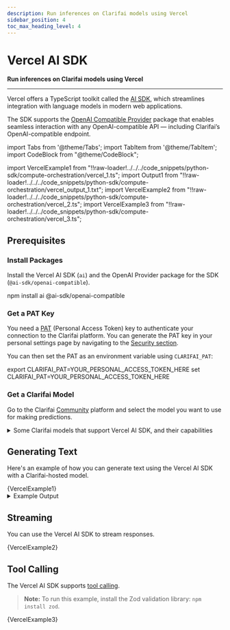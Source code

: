 ```yaml
---
description: Run inferences on Clarifai models using Vercel 
sidebar_position: 4
toc_max_heading_level: 4
---
```


# Vercel AI SDK

**Run inferences on Clarifai models using Vercel**
<hr />

Vercel offers a TypeScript toolkit called the [AI SDK](https://vercel.com/docs/ai-sdk), which streamlines integration with language models in modern web applications.

The SDK supports the [OpenAI Compatible Provider](https://ai-sdk.dev/providers/openai-compatible-providers) package that enables seamless interaction with any OpenAI-compatible API — including Clarifai’s OpenAI-compatible endpoint.

import Tabs from '@theme/Tabs';
import TabItem from '@theme/TabItem';
import CodeBlock from "@theme/CodeBlock";

import VercelExample1 from "!!raw-loader!../../../code_snippets/python-sdk/compute-orchestration/vercel_1.ts";
import Output1 from "!!raw-loader!../../../code_snippets/python-sdk/compute-orchestration/vercel_output_1.txt";
import VercelExample2 from "!!raw-loader!../../../code_snippets/python-sdk/compute-orchestration/vercel_2.ts";
import VercelExample3 from "!!raw-loader!../../../code_snippets/python-sdk/compute-orchestration/vercel_3.ts";

## Prerequisites

### Install Packages

Install the Vercel AI SDK (`ai`) and the OpenAI Provider package for the SDK (`@ai-sdk/openai-compatible`). 

<Tabs groupId="code">
<TabItem value="bash" label="Bash">
    <CodeBlock className="language-bash">  npm install ai @ai-sdk/openai-compatible  </CodeBlock>
</TabItem>
</Tabs>

### Get a PAT Key

You need a [PAT](https://docs.clarifai.com/control/authentication/pat) (Personal Access Token) key to authenticate your connection to the Clarifai platform. You can generate the PAT key in your personal settings page by navigating to the [Security section](https://clarifai.com/settings/security).

You can then set the PAT as an environment variable using `CLARIFAI_PAT`:

<Tabs groupId="code">
<TabItem value="bash" label="Unix-Like Systems">
    <CodeBlock className="language-bash"> export CLARIFAI_PAT=YOUR_PERSONAL_ACCESS_TOKEN_HERE </CodeBlock>
</TabItem>
<TabItem value="bash2" label="Windows">
    <CodeBlock className="language-bash"> set CLARIFAI_PAT=YOUR_PERSONAL_ACCESS_TOKEN_HERE </CodeBlock>
</TabItem>
</Tabs>


### Get a Clarifai Model

Go to the Clarifai [Community](https://clarifai.com/explore) platform and select the model you want to use for making predictions.

<details>
    <summary>Some Clarifai models that support Vercel AI SDK, and their capabilities</summary>
    | Model | Image Input | Tool Usage | Tool Streaming |
    | --- | --- | --- | --- |
    | [DeepSeek R1 0528 Qwen3 8B](https://clarifai.com/deepseek-ai/deepseek-chat/models/DeepSeek-R1-0528-Qwen3-8B) | ✅ | ✅ | ✅ |
    | [Llama 3.2 3B Instruct](https://clarifai.com/meta/Llama-3/models/Llama-3_2-3B-Instruct) | ✅ | ✅ | ✅ |
    | [claude Sonnet 4](https://clarifai.com/anthropic/completion/models/claude-sonnet-4) | ✅ | ✅ | ✅ |
    | [Qwen3 14B](https://clarifai.com/qwen/qwenLM/models/Qwen3-14B) | ✅ | ✅ | ✅ |
    | [Devstral Small 2505.gguf 4bit](https://clarifai.com/mistralai/completion/models/Devstral-Small-2505_gguf-4bit) | ✅ | ✅ | ✅ |
    | [grok 3](https://clarifai.com/xai/chat-completion/models/grok-3) | ❌ | ✅ | ✅ |
    | [gpt 4o](https://clarifai.com/openai/chat-completion/models/gpt-4o) | ✅ | ✅ | ✅ |
    | [gpt 4.1](https://clarifai.com/openai/chat-completion/models/gpt-4_1) | ✅ | ✅ | ✅ |
    | [gemini 2.5 Flash](https://clarifai.com/gcp/generate/models/gemini-2_5-flash) | ✅ | ✅ | ✅ |
    | [claude 3.5 Haiku](https://clarifai.com/anthropic/completion/models/claude-3_5-haiku) | ✅ | ✅ | ✅ |
    | [Qwen3 30B A3B GGUF](https://clarifai.com/qwen/qwenLM/models/Qwen3-30B-A3B-GGUF) | ✅ | ✅ | ✅ |
    | [gemini 2.0 Flash](https://clarifai.com/gcp/generate/models/gemini-2_0-flash) | ✅ | ✅ | ✅ |
    | [gemma 3 12b It](https://clarifai.com/gcp/generate/models/gemma-3-12b-it) | ✅ | ✅ | ✅ |
    | [Phi 4 Reasoning Plus](https://clarifai.com/microsoft/text-generation/models/Phi-4-reasoning-plus) | ✅ | ✅ | ✅ |
    | [phi 4 Mini Instruct](https://clarifai.com/microsoft/text-generation/models/phi-4-mini-instruct) | ✅ | ✅ | ✅ |
    | [Qwen2.5 VL 7B Instruct](https://clarifai.com/qwen/qwen-VL/models/Qwen2_5-VL-7B-Instruct) | ✅ | ❌ | ❌ |
    | [phi 4](https://clarifai.com/microsoft/text-generation/models/phi-4) | ✅ | ✅ | ✅ |
    | [grok 2 Vision 1212](https://clarifai.com/xai/chat-completion/models/grok-2-vision-1212) | ✅ | ✅ | ✅ |
    | [grok 2 1212](https://clarifai.com/xai/chat-completion/models/grok-2-1212) | ❌ | ✅ | ✅ |
    | [QwQ 32B AWQ](https://clarifai.com/qwen/qwenLM/models/QwQ-32B-AWQ) | ✅ | ✅ | ✅ |
    | [gemini 2.0 Flash Lite](https://clarifai.com/gcp/generate/models/gemini-2_0-flash-lite) | ✅ | ✅ | ✅ |
    | [claude Opus 4](https://clarifai.com/anthropic/completion/models/claude-opus-4) | ✅ | ✅ | ✅ |
    | [o4 Mini](https://clarifai.com/openai/chat-completion/models/o4-mini) | ✅ | ✅ | ✅ |
    | [o3](https://clarifai.com/openai/chat-completion/models/o3) | ✅ | ✅ | ✅ |
    | [MiniCPM-o 2.6 Language](https://clarifai.com/openbmb/miniCPM/models/MiniCPM-o-2_6-language) | ✅ | ❌ | ❌ |
    | [DeepSeek R1 Distill Qwen 7B](https://clarifai.com/deepseek-ai/deepseek-chat/models/DeepSeek-R1-Distill-Qwen-7B) | ✅ | ❌ | ❌ |
    | [Qwen2.5 Coder 7B Instruct](https://clarifai.com/qwen/qwenCoder/models/Qwen2_5-Coder-7B-Instruct) | ✅ | ✅ | ✅ |
</details>

## Generating Text

Here's an example of how you can generate text using the Vercel AI SDK with a Clarifai-hosted model. 

<Tabs>
<TabItem value="typescript" label="TypeScript">
    <CodeBlock className="language-typescript">{VercelExample1}</CodeBlock>
</TabItem>
</Tabs>

<details>
    <summary>Example Output</summary>
        <CodeBlock className="language-text">{Output1}</CodeBlock>
</details>

## Streaming

You can use the Vercel AI SDK to stream responses. 

<Tabs>
<TabItem value="typescript" label="TypeScript">
    <CodeBlock className="language-typescript">{VercelExample2}</CodeBlock>
</TabItem>
</Tabs>

## Tool Calling

The Vercel AI SDK supports [tool calling](https://docs.clarifai.com/compute/models/inference/api#tool-calling). 

> **Note:** To run this example, install the Zod validation library: `npm install zod`.

<Tabs>
<TabItem value="typescript" label="TypeScript">
    <CodeBlock className="language-typescript">{VercelExample3}</CodeBlock>
</TabItem>
</Tabs>